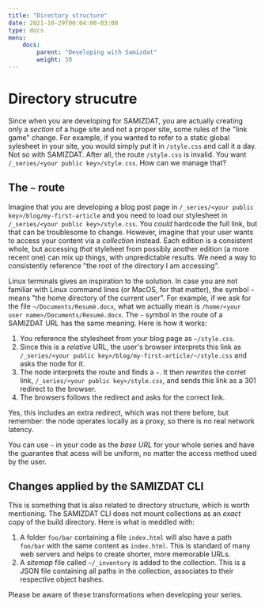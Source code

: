 ```yaml
---
title: "Directory structure"
date: 2021-10-29T00:04:00-03:00
type: docs
menu:
    docs:
        parent: "Developing with Samizdat"
        weight: 30
---
```


<!-- Your markdown content goes here -->

# Directory strucutre

Since when you are developing for SAMIZDAT, you are actually creating only a _section_ of a huge site and not a proper site, some rules  of the "link game" change. For example, if you wanted to refer to a static global sylesheet in your site, you would simply put it in `/style.css` and call it a day. Not so with SAMIZDAT. After all, the route `/style.css` is invalid. You want `/_series/<your public key>/style.css`. How can we manage that?


## The `~` route

Imagine that you are developing a blog post page in `/_series/<your public key>/blog/my-first-article` and you need to load our stylesheet in `/_series/<your public key>/style.css`. You _could_ hardcode the full link, but that can be troublesome to change. However, imagine that your user wants to access your content via a _collection_ instead. Each edition is a consistent whole, but accessing _that_ styleheet from possibly another edition (a more recent one) can mix up things, with unpredictable results. We need a way to consistently reference "the root of the directory I am accessing".

Linux terminals gives an inspiration to the solution. In case you are not familiar with Linux command lines (or MacOS, for that matter), the symbol `~` means "the home directory of the current user". For example, if we ask for the file `~/Documents/Resumè.docx`, what we actually mean is `/home/<your user name>/Documents/Resumé.docx`. The `~` symbol in the route of a SAMIZDAT URL has the same meaning. Here is how it works: 

1. You reference the stylesheet from your blog page as `~/style.css`.
2. Since this is a _relative_ URL, the user's browser interprets this link as `/_series/<your public key>/blog/my-first-article/~/style.css` and asks the node for it.
3. The node interprets the route and finds a `~`. It then _rewrites_ the corret link, `/_series/<your public key>/style.css`, and sends this link as a 301 redirect to the browser.
4. The browsers follows the redirect and asks for the correct link.

Yes, this includes an extra redirect, which was not there before, but remember: the node operates locally as a proxy, so there is no real network latency.

You can use `~` in your code as the _base URL_ for your whole series and have the guarantee that acess will be uniform, no matter the access method used by the user. 


## Changes applied by the SAMIZDAT CLI

This is something that is also related to directory structure, which is worth mentioning. The SAMIZDAT CLI does not mount collections as an _exact_ copy of the build directory. Here is what is meddled with:

1. A folder `foo/bar` containing a file `index.html` will also have a path `foo/bar` with the same content as `index.html`. This is standard of many web servers and helps to create shorter, more memorable URLs.
2. A _sitemap_ file called `~/_inventory` is added to the collection. This is a JSON file containing all paths in the collection, associates to their respective object hashes.

Please be aware of these transformations when developing your series. 
